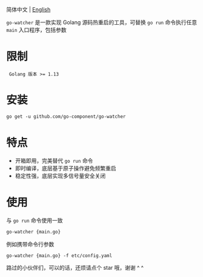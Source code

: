 简体中文 | [English](README_EN.md)

`go-watcher` 是一款实现 Golang 源码热重启的工具，可替换 `go run` 命令执行任意 `main` 入口程序，包括参数

# 限制
```shell
 Golang 版本 >= 1.13
```

# 安装
```html
go get -u github.com/go-component/go-watcher
```

# 特点
*   开箱即用，完美替代 `go run` 命令
*   即时编译，底层基于原子操作避免频繁重启
*   稳定性强，底层实现多信号量安全关闭

# 使用

与 `go run` 命令使用一致 

```html
go-watcher {main.go}
```

例如携带命令行参数

```html
go-watcher {main.go} -f etc/config.yaml
```

路过的小伙伴们，可以的话，还烦请点个 star 哦，谢谢 ^ ^